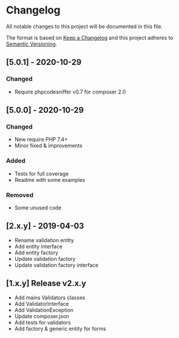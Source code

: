 # Changelog
All notable changes to this project will be documented in this file.

The format is based on [Keep a Changelog](http://keepachangelog.com/en/1.0.0/)
and this project adheres to [Semantic Versioning](http://semver.org/spec/v2.0.0.html).


## [5.0.1] - 2020-10-29
### Changed
 * Require phpcodesniffer v0.7 for composer 2.0
 
## [5.0.0] - 2020-10-29
### Changed
 * New require PHP 7.4+
 * Minor fixed & improvements
### Added
 * Tests for full coverage
 * Readme with some examples
### Removed
 * Some unused code


## [2.x.y] - 2019-04-03
  * Rename validation entity
  * Add entity interface
  * Add entity factory
  * Update validation factory
  * Update validation factory interface

## [1.x.y] Release v2.x.y
 * Add mains Validators classes
 * Add ValidatorInterface
 * Add ValidationException
 * Update composer.json
 * Add tests for validators
 * Add factory & generic entity for forms
